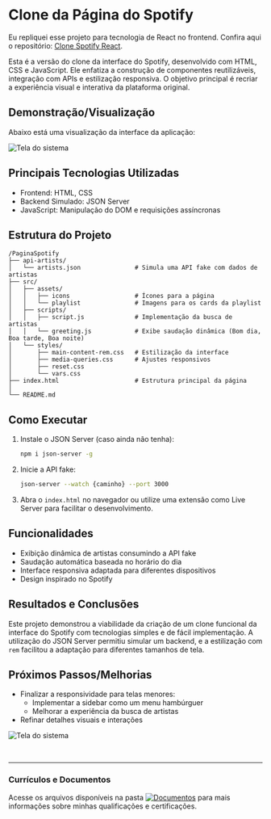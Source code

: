 # Clone da Página do Spotify
Eu repliquei esse projeto para tecnologia de React no frontend. Confira aqui o repositório: [Clone Spotify React](https://github.com/vitoriapguimaraes/portfolio-developerFullStack-web/tree/master/React_Java-PaginaSpotify).  

Esta é a versão do clone da interface do Spotify, desenvolvido com HTML, CSS e JavaScript. Ele enfatiza a construção de componentes reutilizáveis, integração com APIs e estilização responsiva. O objetivo principal é recriar a experiência visual e interativa da plataforma original.

## Demonstração/Visualização
Abaixo está uma visualização da interface da aplicação:

![Tela do sistema](https://github.com/vitoriapguimaraes/portfolio-developerFullStack-web/blob/master/HTML_CSS_Java-PaginaSpotify/display-PaginaSpotify.gif)

## Principais Tecnologias Utilizadas
- Frontend: HTML, CSS
- Backend Simulado: JSON Server
- JavaScript: Manipulação do DOM e requisições assíncronas

## Estrutura do Projeto
```
/PaginaSpotify
├── api-artists/
│   └── artists.json               # Simula uma API fake com dados de artistas
├── src/
│   ├── assets/
│   │   ├── icons                  # Ícones para a página
│   │   └── playlist               # Imagens para os cards da playlist
│   ├── scripts/
│   │   ├── script.js              # Implementação da busca de artistas
│   │   └── greeting.js            # Exibe saudação dinâmica (Bom dia, Boa tarde, Boa noite)
│   └── styles/
│       ├── main-content-rem.css   # Estilização da interface
│       ├── media-queries.css      # Ajustes responsivos
│       ├── reset.css
│       └── vars.css
├── index.html                     # Estrutura principal da página
│
└── README.md
```

## Como Executar
1. Instale o JSON Server (caso ainda não tenha):
   ```bash
   npm i json-server -g
   ```
2. Inicie a API fake:
   ```bash
   json-server --watch {caminho} --port 3000
   ```
3. Abra o `index.html` no navegador ou utilize uma extensão como Live Server para facilitar o desenvolvimento.

## Funcionalidades
- Exibição dinâmica de artistas consumindo a API fake
- Saudação automática baseada no horário do dia
- Interface responsiva adaptada para diferentes dispositivos
- Design inspirado no Spotify

## Resultados e Conclusões
Este projeto demonstrou a viabilidade da criação de um clone funcional da interface do Spotify com tecnologias simples e de fácil implementação. A utilização do JSON Server permitiu simular um backend, e a estilização com `rem` facilitou a adaptação para diferentes tamanhos de tela.

## Próximos Passos/Melhorias
- Finalizar a responsividade para telas menores:
    - Implementar a sidebar como um menu hambúrguer
    - Melhorar a experiência da busca de artistas
- Refinar detalhes visuais e interações

![Tela do sistema](https://github.com/vitoriapguimaraes/portfolio-developerFullStack-web/blob/master/HTML_CSS_Java-PaginaSpotify/display-PaginaSpotify_rem.gif)

<br>
<hr> 

### Currículos e Documentos
Acesse os arquivos disponíveis na pasta 
[![Documentos](https://img.shields.io/badge/DOCUMENTOS-%F0%9F%93%83-blue?style=flat-square)](https://github.com/vitoriapguimaraes/vitoriapguimaraes/tree/main/DOCUMENTOS) para mais informações sobre minhas qualificações e certificações.
